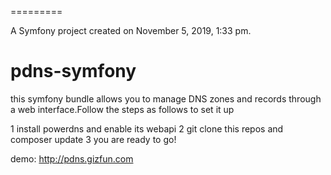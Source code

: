 =========

A Symfony project created on November 5, 2019, 1:33 pm.
# pdns-symfony

this symfony bundle allows you to manage DNS zones and records through a web interface.Follow the steps as follows to set it up

1 install powerdns and enable its webapi
2 git clone this repos and composer update
3 you are ready to go!

demo: http://pdns.gizfun.com